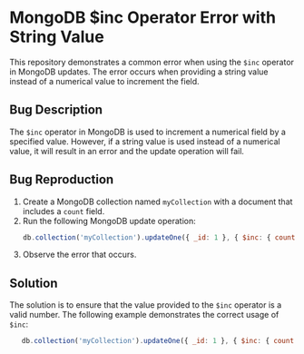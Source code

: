 # MongoDB $inc Operator Error with String Value

This repository demonstrates a common error when using the `$inc` operator in MongoDB updates. The error occurs when providing a string value instead of a numerical value to increment the field.

## Bug Description

The `$inc` operator in MongoDB is used to increment a numerical field by a specified value.  However, if a string value is used instead of a numerical value, it will result in an error and the update operation will fail.

## Bug Reproduction

1. Create a MongoDB collection named `myCollection` with a document that includes a `count` field.
2. Run the following MongoDB update operation:
   ```javascript
   db.collection('myCollection').updateOne({ _id: 1 }, { $inc: { count: '1' } });
   ```
3. Observe the error that occurs.

## Solution

The solution is to ensure that the value provided to the `$inc` operator is a valid number.  The following example demonstrates the correct usage of `$inc`:

```javascript
   db.collection('myCollection').updateOne({ _id: 1 }, { $inc: { count: 1 } });
   ```